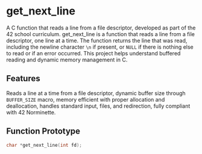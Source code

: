 # get_next_line

A C function that reads a line from a file descriptor, developed as part of the 42 school curriculum. get_next_line is a function that reads a line from a file descriptor, one line at a time. The function returns the line that was read, including the newline character `\n` if present, or `NULL` if there is nothing else to read or if an error occurred. This project helps understand buffered reading and dynamic memory management in C.

## Features

Reads a line at a time from a file descriptor, dynamic buffer size through `BUFFER_SIZE` macro, memory efficient with proper allocation and deallocation, handles standard input, files, and redirection, fully compliant with 42 Norminette.

## Function Prototype

```c
char *get_next_line(int fd);
